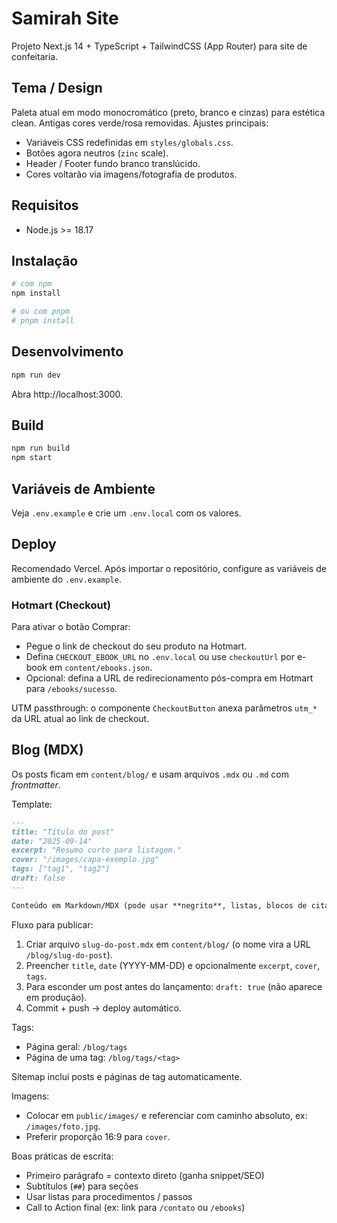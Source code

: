 # Samirah Site

Projeto Next.js 14 + TypeScript + TailwindCSS (App Router) para site de confeitaria.

## Tema / Design
Paleta atual em modo monocromático (preto, branco e cinzas) para estética clean. Antigas cores verde/rosa removidas. Ajustes principais:
- Variáveis CSS redefinidas em `styles/globals.css`.
- Botões agora neutros (`zinc` scale).
- Header / Footer fundo branco translúcido.
- Cores voltarão via imagens/fotografia de produtos.

## Requisitos
- Node.js >= 18.17

## Instalação

```sh
# com npm
npm install

# ou com pnpm
# pnpm install
```

## Desenvolvimento

```sh
npm run dev
```

Abra http://localhost:3000.

## Build

```sh
npm run build
npm start
```

## Variáveis de Ambiente
Veja `.env.example` e crie um `.env.local` com os valores.

## Deploy
Recomendado Vercel. Após importar o repositório, configure as variáveis de ambiente do `.env.example`.

### Hotmart (Checkout)
Para ativar o botão Comprar:
- Pegue o link de checkout do seu produto na Hotmart.
- Defina `CHECKOUT_EBOOK_URL` no `.env.local` ou use `checkoutUrl` por e-book em `content/ebooks.json`.
- Opcional: defina a URL de redirecionamento pós-compra em Hotmart para `/ebooks/sucesso`.

UTM passthrough: o componente `CheckoutButton` anexa parâmetros `utm_*` da URL atual ao link de checkout.

## Blog (MDX)
Os posts ficam em `content/blog/` e usam arquivos `.mdx` ou `.md` com *frontmatter*.

Template:

```md
---
title: "Título do post"
date: "2025-09-14"
excerpt: "Resumo curto para listagem."
cover: "/images/capa-exemplo.jpg"
tags: ["tag1", "tag2"]
draft: false
---

Conteúdo em Markdown/MDX (pode usar **negrito**, listas, blocos de citação, links, etc.).
```

Fluxo para publicar:
1. Criar arquivo `slug-do-post.mdx` em `content/blog/` (o nome vira a URL `/blog/slug-do-post`).
2. Preencher `title`, `date` (YYYY-MM-DD) e opcionalmente `excerpt`, `cover`, `tags`.
3. Para esconder um post antes do lançamento: `draft: true` (não aparece em produção).
4. Commit + push → deploy automático.

Tags:
- Página geral: `/blog/tags`
- Página de uma tag: `/blog/tags/<tag>`

Sitemap inclui posts e páginas de tag automaticamente.

Imagens:
- Colocar em `public/images/` e referenciar com caminho absoluto, ex: `/images/foto.jpg`.
- Preferir proporção 16:9 para `cover`.

Boas práticas de escrita:
- Primeiro parágrafo = contexto direto (ganha snippet/SEO)
- Subtítulos (`##`) para seções
- Usar listas para procedimentos / passos
- Call to Action final (ex: link para `/contato` ou `/ebooks`)

